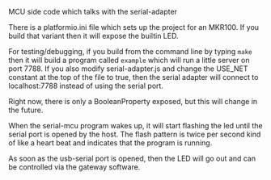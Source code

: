 MCU side code which talks with the serial-adapter

There is a platformio.ini file which sets up the project for an MKR100.
If you build that variant then it will expose the builtin LED.

For testing/debugging, if you build from the command line by typing `make` then it will build a program called `example` which will run a little
server on port 7788. If you also modify serial-adapter.js and change
the USE_NET constant at the top of the file to true, then the serial
adapter will connect to localhost:7788 instead of using the serial port.

Right now, there is only a BooleanProperty exposed, but this will change
in the future.

When the serial-mcu program wakes up, it will start flashing the led until
the serial port is opened by the host. The flash pattern is twice per second
kind of like a heart beat and indicates that the program is running.

As soon as the usb-serial port is opened, then the LED will go out and
can be controlled via the gateway software.

